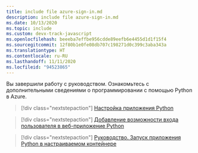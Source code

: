 ```yaml
---
title: include file azure-sign-in.md
description: include file azure-sign-in.md
ms.date: 10/13/2020
ms.topic: include
ms.custom: devx-track-javascript
ms.openlocfilehash: beeeba7effbe956cdde89eefb6e4455d1d1f15f4
ms.sourcegitcommit: 12f80b1e0fe08db707c198271d0c399c3aba343a
ms.translationtype: HT
ms.contentlocale: ru-RU
ms.lasthandoff: 11/11/2020
ms.locfileid: "94523865"
---
```

Вы завершили работу с руководством. Ознакомьтесь с дополнительными сведениями о программировании с помощью Python в Azure.

> [!div class="nextstepaction"]
> [Настройка приложения Python](/azure/app-service/configure-language-python)

> [!div class="nextstepaction"]
> [Добавление возможности входа пользователя в веб-приложение Python](/azure/active-directory/develop/quickstart-v2-python-webapp)

> [!div class="nextstepaction"]
> [Руководство. Запуск приложения Python в настраиваемом контейнере](/azure/app-service/tutorial-custom-container)